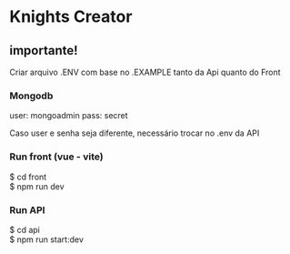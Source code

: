 # Knights Creator

## importante!
Criar arquivo .ENV com base no .EXAMPLE tanto da Api quanto do Front

### Mongodb
user: mongoadmin
pass: secret

Caso user e senha seja diferente, necessário trocar no .env da API

### Run front (vue - vite)
$ cd front
<br>
$ npm run dev

### Run API
$ cd api 
<br>
$ npm run start:dev 
